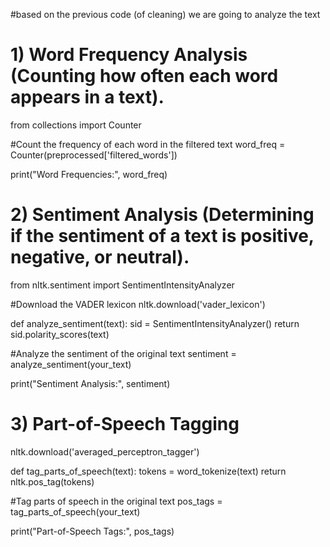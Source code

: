 #based on the previous code (of cleaning) we are going to analyze the text 
# 1) Word Frequency Analysis (Counting how often each word appears in a text). 

from collections import Counter

#Count the frequency of each word in the filtered text
word_freq = Counter(preprocessed['filtered_words'])

print("Word Frequencies:", word_freq)

# 2) Sentiment Analysis (Determining if the sentiment of a text is positive, negative, or neutral).

from nltk.sentiment import SentimentIntensityAnalyzer

#Download the VADER lexicon
nltk.download('vader_lexicon')

def analyze_sentiment(text):
    sid = SentimentIntensityAnalyzer()
    return sid.polarity_scores(text)

#Analyze the sentiment of the original text
sentiment = analyze_sentiment(your_text)

print("Sentiment Analysis:", sentiment)

# 3) Part-of-Speech Tagging

nltk.download('averaged_perceptron_tagger')

def tag_parts_of_speech(text):
    tokens = word_tokenize(text)
    return nltk.pos_tag(tokens)

#Tag parts of speech in the original text
pos_tags = tag_parts_of_speech(your_text)

print("Part-of-Speech Tags:", pos_tags)
